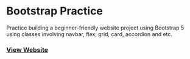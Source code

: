 # Bootstrap Practice

Practice building a beginner-friendly website project using Bootstrap 5 using classes involving navbar, flex, grid, card, accordion and etc.

### [View Website](https://aaron1999x.github.io/bootstrap-practice/)
